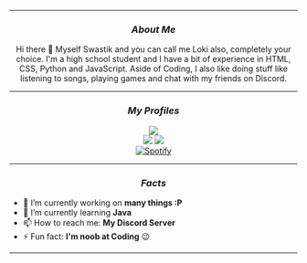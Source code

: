<!--Copyright 2021 Loki2442 <https://loki2442.github.io/>

Licensed under the Apache License, Version 2.0(the "License");
you may not use this file except in compliance with the License.
You may obtain a copy of the License at

http://www.apache.org/licenses/LICENSE-2.0

Unless required by applicable law or agreed to in writing, software
distributed under the License is distributed on an "AS IS" BASIS,
    WITHOUT WARRANTIES OR CONDITIONS OF ANY KIND, either express or implied.
    See the License for the specific language governing permissions and
limitations under the License.
-->

<hr>
<div align = "center">
    
### <i> About Me</i>
    
Hi there 👋 Myself Swastik and you can call me Loki also, completely your choice. I'm a high school student and I have a bit of experience in HTML, CSS, Python and JavaScript. Aside of Coding, I also like doing stuff like listening to songs, playing games and chat with my friends on Discord.
</div>
<div align = "center">
<hr>
  
<!--Current Status-->

### <i> My Profiles </i>

[![](https://img.shields.io/twitter/follow/SwastikofIndia?style=social)](https://twitter.com/SwastikofIndia)
<br>
[![](https://img.shields.io/badge/Instagram-profile-%23833AB4?style=flat-square&logo=instagram)](https://www.instagram.com/ig_loki2442/) 
[![](https://img.shields.io/badge/Steam-profile-%2366c0f4?style=flat-square&logo=steam)](https://steamcommunity.com/profiles/76561198984209411) 
<br>
[![Spotify](https://spotify-readme-loki2442.vercel.app/api/spotify)](https://open.spotify.com/user/iixxrn70fbza27p1c6q32fepo)
<hr>

<!--Factual Information-->

### <i> Facts </i>
</div>

- 🔭 I’m currently working on **many things :P**
- 🌱 I’m currently learning **Java**
- 📫 How to reach me: **My Discord Server**
- ⚡ Fun fact: **I'm noob at Coding** 😉

<hr>
